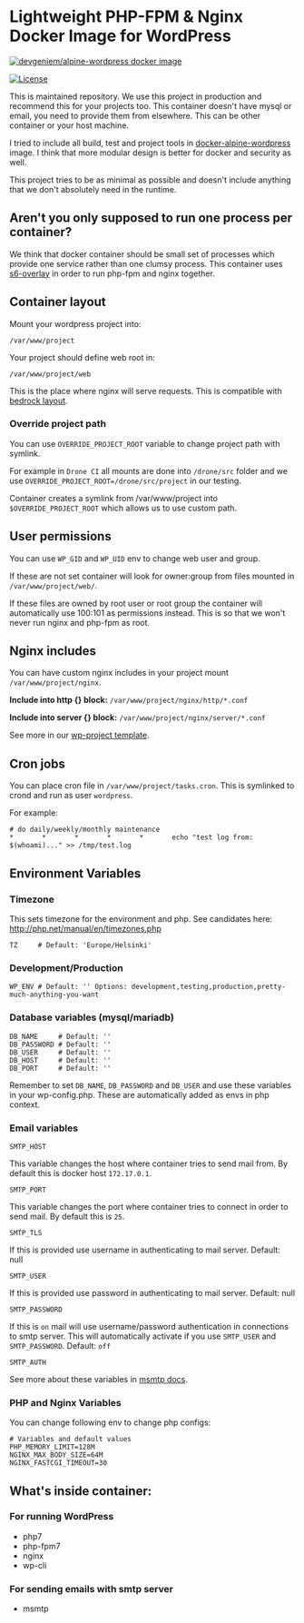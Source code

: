 # Lightweight PHP-FPM & Nginx Docker Image for WordPress
[![devgeniem/alpine-wordpress docker image](http://dockeri.co/image/devgeniem/wordpress-server)](https://registry.hub.docker.com/u/devgeniem/wordpress-server/)

[![License](https://img.shields.io/:license-mit-blue.svg?style=flat-square)](http://badges.mit-license.org)

This is maintained repository. We use this project in production and recommend this for your projects too. This container doesn't have mysql or email, you need to provide them from elsewhere. This can be other container or your host machine.

I tried to include all build, test and project tools in [docker-alpine-wordpress](https://github.com/devgeniem/docker-alpine-wordpress) image. I think that more modular design is better for docker and security as well.

This project tries to be as minimal as possible and doesn't include anything that we don't absolutely need in the runtime.

## Aren't you only supposed to run one process per container?
We think that docker container should be small set of processes which provide one service rather than one clumsy process. This container uses [s6-overlay](https://github.com/just-containers/s6-overlay) in order to run php-fpm and nginx together.

## Container layout
Mount your wordpress project into:
```
/var/www/project
```

Your project should define web root in:
```
/var/www/project/web
```
This is the place where nginx will serve requests. This is compatible with [bedrock layout](https://github.com/roots/bedrock).

### Override project path
You can use `OVERRIDE_PROJECT_ROOT` variable to change project path with symlink.

For example in `Drone CI` all mounts are done into `/drone/src` folder and we use `OVERRIDE_PROJECT_ROOT=/drone/src/project` in our testing.

Container creates a symlink from /var/www/project into `$OVERRIDE_PROJECT_ROOT` which allows us to use custom path.

## User permissions
You can use `WP_GID` and `WP_UID` env to change web user and group.

If these are not set container will look for owner:group from files mounted in `/var/www/project/web/`.

If these files are owned by root user or root group the container will automatically use 100:101 as permissions instead. This is so that we won't never run nginx and php-fpm as root.

## Nginx includes
You can have custom nginx includes in your project mount `/var/www/project/nginx`.

**Include into http {} block:**
`/var/www/project/nginx/http/*.conf`

**Include into server {} block:**
`/var/www/project/nginx/server/*.conf`

See more in our [wp-project template](https://github.com/devgeniem/wp-project).

## Cron jobs
You can place cron file in `/var/www/project/tasks.cron`. This is symlinked to crond and run as user `wordpress`.

For example:
```
# do daily/weekly/monthly maintenance
*       *       *       *       *       echo "test log from: $(whoami)..." >> /tmp/test.log
```

## Environment Variables

### Timezone
This sets timezone for the environment and php. See candidates here: http://php.net/manual/en/timezones.php
```
TZ     # Default: 'Europe/Helsinki'
```

### Development/Production

```
WP_ENV # Default: '' Options: development,testing,production,pretty-much-anything-you-want
```

### Database variables (mysql/mariadb)

```
DB_NAME     # Default: ''
DB_PASSWORD # Default: ''
DB_USER     # Default: ''
DB_HOST     # Default: ''
DB_PORT     # Default: ''
```

Remember to set `DB_NAME`, `DB_PASSWORD` and `DB_USER` and use these variables in your wp-config.php. These are automatically added as envs in php context.

### Email variables

```
SMTP_HOST
```

This variable changes the host where container tries to send mail from. By default this is docker host `172.17.0.1`.

```
SMTP_PORT
```

This variable changes the port where container tries to connect in order to send mail. By default this is `25`.

```
SMTP_TLS
```

If this is provided use username in authenticating to mail server. Default: null
```
SMTP_USER
```

If this is provided use password in authenticating to mail server. Default: null
```
SMTP_PASSWORD
```

If this is `on` mail will use username/password authentication in connections to smtp server.
This will automatically activate if you use `SMTP_USER` and `SMTP_PASSWORD`. Default: `off`
```
SMTP_AUTH
```

See more about these variables in [msmtp docs](http://msmtp.sourceforge.net/doc/msmtp.html#Authentication).

### PHP and Nginx Variables
You can change following env to change php configs:

```
# Variables and default values
PHP_MEMORY_LIMIT=128M
NGINX_MAX_BODY_SIZE=64M
NGINX_FASTCGI_TIMEOUT=30
```

## What's inside container:
### For running WordPress
- php7
- php-fpm7
- nginx
- wp-cli

### For sending emails with smtp server
- msmtp
